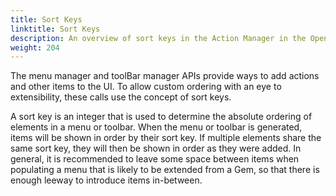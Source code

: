 ```yaml
---
title: Sort Keys
linktitle: Sort Keys
description: An overview of sort keys in the Action Manager in the Open 3D Engine (O3DE).
weight: 204
---
```


The menu manager and toolBar manager APIs provide ways to add actions and other items to the UI. To allow custom ordering with an eye to extensibility, these calls use the concept of sort keys.

A sort key is an integer that is used to determine the absolute ordering of elements in a menu or toolbar.
When the menu or toolbar is generated, items will be shown in order by their sort key. If multiple elements share the same sort key, they will then be shown in order as they were added.
In general, it is recommended to leave some space between items when populating a menu that is likely to be extended from a Gem, so that there is enough leeway to introduce items in-between.